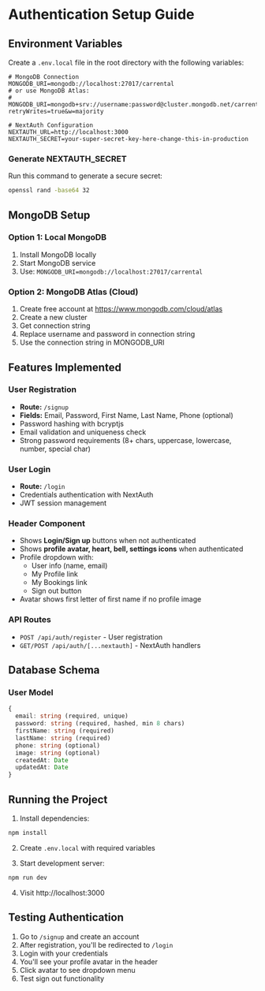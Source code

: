 # Authentication Setup Guide

## Environment Variables

Create a `.env.local` file in the root directory with the following variables:

```env
# MongoDB Connection
MONGODB_URI=mongodb://localhost:27017/carrental
# or use MongoDB Atlas:
# MONGODB_URI=mongodb+srv://username:password@cluster.mongodb.net/carrental?retryWrites=true&w=majority

# NextAuth Configuration
NEXTAUTH_URL=http://localhost:3000
NEXTAUTH_SECRET=your-super-secret-key-here-change-this-in-production
```

### Generate NEXTAUTH_SECRET

Run this command to generate a secure secret:
```bash
openssl rand -base64 32
```

## MongoDB Setup

### Option 1: Local MongoDB
1. Install MongoDB locally
2. Start MongoDB service
3. Use: `MONGODB_URI=mongodb://localhost:27017/carrental`

### Option 2: MongoDB Atlas (Cloud)
1. Create free account at https://www.mongodb.com/cloud/atlas
2. Create a new cluster
3. Get connection string
4. Replace username and password in connection string
5. Use the connection string in MONGODB_URI

## Features Implemented

### User Registration
- **Route:** `/signup`
- **Fields:** Email, Password, First Name, Last Name, Phone (optional)
- Password hashing with bcryptjs
- Email validation and uniqueness check
- Strong password requirements (8+ chars, uppercase, lowercase, number, special char)

### User Login
- **Route:** `/login`
- Credentials authentication with NextAuth
- JWT session management

### Header Component
- Shows **Login/Sign up** buttons when not authenticated
- Shows **profile avatar, heart, bell, settings icons** when authenticated
- Profile dropdown with:
  - User info (name, email)
  - My Profile link
  - My Bookings link
  - Sign out button
- Avatar shows first letter of first name if no profile image

### API Routes
- `POST /api/auth/register` - User registration
- `GET/POST /api/auth/[...nextauth]` - NextAuth handlers

## Database Schema

### User Model
```typescript
{
  email: string (required, unique)
  password: string (required, hashed, min 8 chars)
  firstName: string (required)
  lastName: string (required)
  phone: string (optional)
  image: string (optional)
  createdAt: Date
  updatedAt: Date
}
```

## Running the Project

1. Install dependencies:
```bash
npm install
```

2. Create `.env.local` with required variables

3. Start development server:
```bash
npm run dev
```

4. Visit http://localhost:3000

## Testing Authentication

1. Go to `/signup` and create an account
2. After registration, you'll be redirected to `/login`
3. Login with your credentials
4. You'll see your profile avatar in the header
5. Click avatar to see dropdown menu
6. Test sign out functionality

